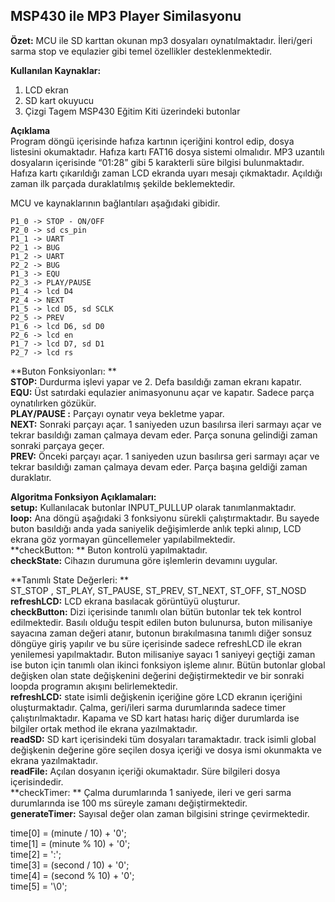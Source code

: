 MSP430 ile MP3 Player Similasyonu
---------------------------------

**Özet:**  MCU ile SD karttan okunan mp3 dosyaları oynatılmaktadır. İleri/geri sarma stop ve equlazier gibi temel özellikler desteklenmektedir.  

**Kullanılan Kaynaklar:**
1. LCD ekran  
2. SD kart okuyucu  
3. Çizgi Tagem MSP430 Eğitim Kiti üzerindeki butonlar  

**Açıklama**  
Program  döngü içerisinde hafıza kartının içeriğini kontrol edip, dosya listesini okumaktadır. Hafıza kartı FAT16 dosya sistemi olmalıdır. MP3 uzantılı dosyaların içerisinde “01:28” gibi 5 karakterli süre bilgisi bulunmaktadır. Hafıza kartı çıkarıldığı zaman LCD ekranda uyarı mesajı çıkmaktadır. Açıldığı zaman ilk parçada duraklatılmış şekilde beklemektedir. 
 
MCU ve kaynaklarının bağlantıları aşağıdaki gibidir.

    P1_0 -> STOP - ON/OFF
    P2_0 -> sd cs_pin
    P1_1 -> UART               
    P2_1 -> BUG
    P1_2 -> UART               
    P2_2 -> BUG
    P1_3 -> EQU                 
    P2_3 -> PLAY/PAUSE
    P1_4 -> lcd D4              
    P2_4 -> NEXT
    P1_5 -> lcd D5, sd SCLK     
    P2_5 -> PREV
    P1_6 -> lcd D6, sd D0       
    P2_6 -> lcd en
    P1_7 -> lcd D7, sd D1       
    P2_7 -> lcd rs

**Buton Fonksiyonları: **  
**STOP:** Durdurma işlevi yapar ve 2. Defa basıldığı zaman ekranı kapatır.  
**EQU:** Üst satırdaki equlazier animasyonunu açar ve kapatır. Sadece parça oynatılırken gözükür.  
**PLAY/PAUSE :** Parçayı oynatır veya bekletme yapar.  
**NEXT:** Sonraki parçayı açar. 1 saniyeden uzun basılırsa ileri sarmayı açar ve tekrar basıldığı zaman çalmaya devam eder. Parça sonuna gelindiği zaman sonraki parçaya geçer.  
**PREV:** Önceki parçayı açar. 1 saniyeden uzun basılırsa geri sarmayı açar ve tekrar basıldığı zaman çalmaya devam eder. Parça başına geldiği zaman duraklatır.  

**Algoritma Fonksiyon Açıklamaları:**  
**setup:** Kullanılacak butonlar INPUT_PULLUP olarak tanımlanmaktadır.  
**loop:** Ana döngü aşağıdaki 3 fonksiyonu sürekli çalıştırmaktadır. Bu sayede buton basıldığı anda yada saniyelik değişimlerde anlık tepki alınıp, LCD ekrana göz yormayan güncellemeler yapılabilmektedir.  
**checkButton: ** Buton kontrolü yapılmaktadır.  
**checkState:** Cihazın durumuna göre işlemlerin devamını uygular.   
  
**Tanımlı State Değerleri: **  
ST_STOP , ST_PLAY, ST_PAUSE,  ST_PREV, ST_NEXT, ST_OFF, ST_NOSD  
**refreshLCD:** LCD ekrana basılacak görüntüyü oluşturur.  
**checkButton:** Dizi içerisinde tanımlı olan bütün butonlar tek tek kontrol edilmektedir. Basılı olduğu tespit edilen buton bulunursa, buton milisaniye sayacına zaman değeri atanır, butonun bırakılmasına tanımlı diğer sonsuz döngüye giriş yapılır ve bu süre içerisinde sadece refreshLCD ile ekran yenilemesi yapılmaktadır. Buton milisaniye sayacı 1 saniyeyi geçtiği zaman ise buton için tanımlı olan ikinci fonksiyon işleme alınır. Bütün butonlar global değişken olan state değişkenini değerini değiştirmektedir ve bir sonraki loopda programın akışını belirlemektedir.  
**refreshLCD:** state isimli değişkenin içeriğine göre LCD ekranın içeriğini oluşturmaktadır. Çalma, geri/ileri sarma durumlarında sadece timer çalıştırılmaktadır. Kapama ve SD kart hatası hariç diğer durumlarda ise bilgiler ortak method ile ekrana yazılmaktadır.  
**readSD:** SD kart içerisindeki tüm dosyaları taramaktadır. track isimli global değişkenin değerine göre seçilen dosya içeriği ve dosya ismi okunmakta ve ekrana yazılmaktadır.  
**readFile:** Açılan dosyanın içeriği okumaktadır. Süre bilgileri dosya içerisindedir.  
**checkTimer: ** Çalma durumlarında 1 saniyede, ileri ve geri sarma durumlarında ise 100 ms süreyle zamanı değiştirmektedir.  
**generateTimer:** Sayısal değer olan zaman bilgisini stringe çevirmektedir.  

 time[0] = (minute / 10) + '0';  
 time[1] = (minute % 10) + '0';  
 time[2] = ':';  
 time[3] = (second / 10) + '0';  
 time[4] = (second % 10) + '0';  
 time[5] = '\0';  
